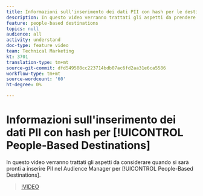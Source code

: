 ```yaml
---
title: Informazioni sull'inserimento dei dati PII con hash per le destinazioni basate sulle persone
description: In questo video verranno trattati gli aspetti da prendere in considerazione quando si sarà pronti a trasferire i dati PII nel Audience Manager  Destinazioni basate sulle persone.
feature: people-based destinations
topics: null
audience: all
activity: understand
doc-type: feature video
team: Technical Marketing
kt: 3701
translation-type: tm+mt
source-git-commit: dfd549508cc223714bdb07ac6fd2aa31e6ca5586
workflow-type: tm+mt
source-wordcount: '60'
ht-degree: 0%

---
```



# Informazioni sull&#39;inserimento dei dati PII con hash per [!UICONTROL People-Based Destinations]

In questo video verranno trattati gli aspetti da considerare quando si sarà pronti a inserire PII nel Audience Manager  per [!UICONTROL People-Based Destinations].

>[!VIDEO](https://video.tv.adobe.com/v/29003/?quality=12)
